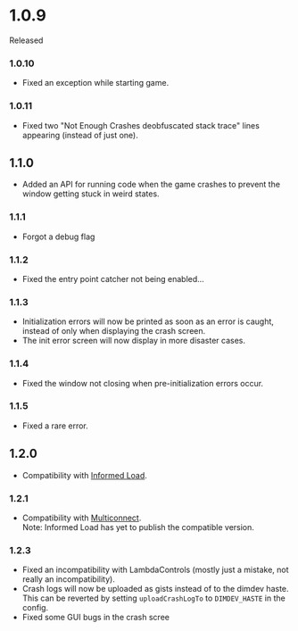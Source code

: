 # 1.0.9
Released
### 1.0.10
- Fixed an exception while starting game.
### 1.0.11
- Fixed two "Not Enough Crashes deobfuscated stack trace" lines appearing (instead of just one).
## 1.1.0
- Added an API for running code when the game crashes to prevent the window getting stuck in weird states.
### 1.1.1
- Forgot a debug flag
### 1.1.2
- Fixed the entry point catcher not being enabled...
### 1.1.3
- Initialization errors will now be printed as soon as an error is caught, instead of only when displaying the crash screen.
- The init error screen will now display in more disaster cases.
### 1.1.4
- Fixed the window not closing when pre-initialization errors occur.
### 1.1.5
- Fixed a rare error.
## 1.2.0
- Compatibility with [Informed Load](https://www.curseforge.com/minecraft/mc-mods/informed-load).
### 1.2.1
- Compatibility with [Multiconnect](https://www.curseforge.com/minecraft/mc-mods/multiconnect/files).  
Note: Informed Load has yet to publish the compatible version.
### 1.2.3
- Fixed an incompatibility with LambdaControls (mostly just a mistake, not really an incompatibility). 
- Crash logs will now be uploaded as gists instead of to the dimdev haste. This can be reverted by setting `uploadCrashLogTo` to `DIMDEV_HASTE` in the config.
- Fixed some GUI bugs in the crash scree